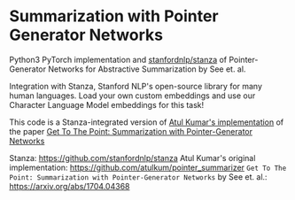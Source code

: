 # Summarization with Pointer Generator Networks
Python3 PyTorch implementation and [stanfordnlp/stanza]([https://github.com/stanfordnlp/stanza]) of Pointer-Generator Networks for Abstractive Summarization by See et. al.

Integration with Stanza, Stanford NLP's open-source library for many human languages. Load your own custom embeddings and use our Character Language Model embeddings for this task! 

This code is a Stanza-integrated version of [Atul Kumar's implementation]([url](https://github.com/atulkum/pointer_summarizer)) of the paper [Get To The Point: Summarization with Pointer-Generator Networks]([url](https://arxiv.org/abs/1704.04368))

Stanza: https://github.com/stanfordnlp/stanza
Atul Kumar's original implementation: https://github.com/atulkum/pointer_summarizer
`Get To The Point: Summarization with Pointer-Generator Networks` by See et. al.: https://arxiv.org/abs/1704.04368
